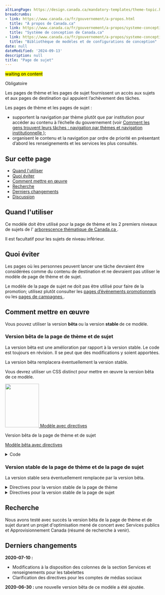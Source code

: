 ```yaml
---
altLangPage: https://design.canada.ca/mandatory-templates/theme-topic.html
breadcrumbs:
- link: https://www.canada.ca/fr/gouvernement/a-propos.html
  title: "À propos de Canada.ca"
- link: https://www.canada.ca/fr/gouvernement/a-propos/systeme-conception.html
  title: "Système de conception de Canada.ca"
- link: https://www.canada.ca/fr/gouvernement/a-propos/systeme-conception/bibliotheque-modeles.html
  title: "Bibliothèque de modèles et de configurations de conception"
date: null
dateModified: '2024-09-13'
description: null
title: "Page de sujet"
---
```



<mark>waiting on content</mark>


<p>
 <span class="label label-danger">
  Obligatoire
 </span>
</p>

<p>
 Les pages de thème et les pages de sujet fournissent un accès aux sujets et aux pages de destination qui appuient l’achèvement des tâches.
</p>

<p>
 Les pages de thème et les pages de sujet :
</p>

<ul>
 <li>
  supportent la navigation par thème plutôt que par institution pour accéder au contenu à l’échelle du gouvernement (voir
  <a href="{{ site.url }}/specifications/information-trouvabilite/organiser-contenu.html#toc1">
   Comment les gens trouvent leurs tâches : navigation par thèmes et navigation institutionnelle
  </a>
  );
 </li>
 <li>
  organisent le contenu et la navigation par ordre de priorité en présentant d’abord les renseignements et les services les plus consultés.
 </li>
</ul>


<h2>
 Sur cette page
</h2>

<ul>
 <li>
  <a href="#utiliser">
   Quand l'utiliser
  </a>
 </li>
 <li>
  <a href="#eviter">
   Quoi éviter
  </a>
 </li>
 <li>
  <a href="#comment">
   Comment mettre en œuvre
  </a>
 </li>
 <li>
  <a href="#recherche">
   Recherche
  </a>
 </li>
 <li>
  <a href="#changements">
   Derniers changements
  </a>
 </li>
 <li>
  <a href="#discussion">
   Discussion
  </a>
 </li>
</ul>


<section>
 <h2 id="utiliser">
  Quand l'utiliser
 </h2>
 <p>
  Ce modèle doit être utilisé pour la page de thème et les 2 premiers niveaux de sujets de l'
  <a href="https://www.canada.ca/fr/gouvernement/a-propos/systeme-conception/arborescence-thematique-types-contenu.html#arborescence">
   arborescence thématique de Canada.ca
  </a>
  .
 </p>
 <p>
  Il est facultatif pour les sujets de niveau inférieur.
 </p>
</section>

<section>
 <h2 id="eviter">
  Quoi éviter
 </h2>
 <p>
  Les pages où les personnes peuvent lancer une tâche devraient être considérées comme du contenu de destination et ne devraient pas utiliser le modèle de page de thème et de sujet.
 </p>
 <p>
  Le modèle de la page de sujet ne doit pas être utilisé pour faire de la promotion; utilisez plutôt consulter les
  <a href="../modeles-recommandes/pages-evenements-promotionnels.html">
   pages d’événements promotionnels
  </a>
  ou les
  <a href="../modeles-recommandes/pages-campagnes.html">
   pages de campagnes
  </a>
  .
 </p>
</section>

<section>
 <h2 id="comment">
  Comment mettre en œuvre
 </h2>
</section>

<section>
 <p>
  Vous pouvez utiliser la version
  <strong>
   bêta
  </strong>
  ou la version
  <strong>
   stable
  </strong>
  de ce modèle.
 </p>
 <h3>
  Version bêta de la page de thème et de sujet
 </h3>
 <p>
  La version bêta est une amélioration par rapport à la version stable. Le code est toujours en révision. Il se peut que des modifications y soient apportées.
 </p>
 <p>
  La version bêta remplacera éventuellement la version stable.
 </p>
 <p>
  Vous devrez utiliser un CSS distinct pour mettre en œuvre la version bêta de ce modèle.
 </p>
 <div class="row mrgn-tp-lg mrgn-bttm-lg">
  <div class="col-xs-10 col-md-8 col-lg-8">
   <div class="gc-dwnld">
    <div class="row">
     <div class="col-xs-10 col-sm-3 col-lg-2">
      <p>
       <a class="gc-dwnld-lnk" href="../mise-en-page/theme-sujet_directives.html">
        <img alt="" class="thumbnail gc-dwnld-img" height="142" src="../images/theme-topic-img-fr-cropped.jpg" width="110"/>
        <span class="wb-inv">
         Modèle avec directives
        </span>
       </a>
      </p>
     </div>
     <div class="col-xs-12 col-sm-9 col-lg-10">
      <p class="mrgn-tp-md lead">
       Version bêta de la page de thème et de sujet
      </p>
      <p>
       <a class="btn btn-call-to-action" href="../mise-en-page/theme-sujet_directives.html">
        Modèle bêta avec directives
       </a>
      </p>
     </div>
    </div>
   </div>
  </div>
 </div>
 <details>
  <summary>
   Code
  </summary>
  <span id="code">
  </span>
  <div class="wb-tabs">
   <div class="tabpanels">
    <details id="details-panel1">
     <summary>
      HTML
     </summary>
     <pre>
                      <code>
&lt;div class="container"&gt;
&lt;div class="row"&gt;
  &lt;div class="col-md-6"&gt;
    &lt;h1 property="name" id="wb-cont"&gt;[Titre du thème ou du sujet]&lt;/h1&gt;
    &lt;p&gt;1 ou 2 phrases d’introduction qui définissent les sous-sujets et les tâches principales qui peuvent être consultés sur cette page.&lt;/p&gt;
  &lt;/div&gt;
  &lt;div class="col-md-6 mrgn-tp-sm hidden-sm hidden-xs provisional gc-topic-bg"&gt;
    &lt;div data-bgimg="img/825x200.jpg"&gt;&lt;/div&gt;
  &lt;/div&gt;
&lt;/div&gt;
&lt;/div&gt;
&lt;section class="well well-sm provisional gc-most-requested"&gt;
&lt;div class="container"&gt;
  &lt;div class="row"&gt;
    &lt;div class="col-md-2"&gt;
      &lt;h2&gt;En demande&lt;/h2&gt;
    &lt;/div&gt;
    &lt;div class="col-md-10"&gt;
      &lt;ul class="colcount-md-2"&gt;
        &lt;li&gt;&lt;a href="#"&gt;[Lien à une tâche principale]&lt;/a&gt;&lt;/li&gt;
        &lt;li&gt;&lt;a href="#"&gt;[Lien à une tâche principale]&lt;/a&gt;&lt;/li&gt;
        &lt;li&gt;&lt;a href="#"&gt;[Lien à une tâche principale]&lt;/a&gt;&lt;/li&gt;
        &lt;li&gt;&lt;a href="#"&gt;[Lien à une tâche principale]&lt;/a&gt;&lt;/li&gt;
        &lt;li&gt;&lt;a href="#"&gt;[Lien à une tâche principale]&lt;/a&gt;&lt;/li&gt;
        &lt;li&gt;&lt;a href="#"&gt;[Lien à une tâche principale]&lt;/a&gt;&lt;/li&gt;
        &lt;li&gt;&lt;a href="#"&gt;[Lien à une tâche principale]&lt;/a&gt;&lt;/li&gt;
      &lt;/ul&gt;
    &lt;/div&gt;
  &lt;/div&gt;
&lt;/div&gt;
&lt;/section&gt;
&lt;div class="container"&gt;
&lt;section class="gc-srvinfo"&gt;
  &lt;h2 class="wb-inv"&gt;Services et renseignements&lt;/h2&gt;
  &lt;div class="row wb-eqht-grd"&gt;
    &lt;div class="col-md-4"&gt;
      &lt;h3&gt;&lt;a href="#"&gt;[Lien à un sous-sujet avec action]&lt;/a&gt;&lt;/h3&gt;
      &lt;p&gt;Résumé des renseignements disponibles ou des tâches pouvant être accomplies sur la page. Choisissez une option dans le menu déroulant suivant afin de naviguer vers une autre page.&lt;/p&gt;
      &lt;div class="wb-fieldflow" data-wb-fieldflow='{"inline": true, "defaultselectedlabel": false, "i18n": { "btn": "Go"} }'&gt;
        &lt;p&gt;[Naviguer vers une autre page]&lt;/p&gt;
        &lt;ul&gt;
          &lt;li&gt;&lt;a href="../service-fr.html"&gt;Page de service&lt;/a&gt;&lt;/li&gt;
          &lt;li&gt;&lt;a href="../institutional/institution-fr.html"&gt;Page institutionnelle&lt;/a&gt;&lt;/li&gt;
          &lt;li&gt;&lt;a href="../content-fr.html"&gt;Page de contenu&lt;/a&gt;&lt;/li&gt;
        &lt;/ul&gt;
      &lt;/div&gt;
    &lt;/div&gt;
    &lt;div class="col-md-4"&gt;
      &lt;h3&gt;&lt;a href="#"&gt;[Lien à un sous-sujet]&lt;/a&gt;&lt;/h3&gt;
      &lt;p&gt;Résumé des renseignements disponibles ou des tâches pouvant être accomplies sur la page. Supprimez les longs libellés et les messages promotionnels. Utilisez une formulation basée sur l'action.&lt;/p&gt;
    &lt;/div&gt;
    &lt;div class="col-md-4"&gt;
      &lt;h3&gt;&lt;a href="#"&gt;[Lien à un sous-sujet]&lt;/a&gt;&lt;/h3&gt;
      &lt;p&gt;Résumé des renseignements disponibles ou des tâches pouvant être accomplies sur la page. Supprimez les longs libellés et les messages promotionnels. Utilisez une formulation basée sur l'action.&lt;/p&gt;
    &lt;/div&gt;
    &lt;div class="col-md-4"&gt;
      &lt;h3&gt;&lt;a href="#"&gt;[Lien à un sous-sujet]&lt;/a&gt;&lt;/h3&gt;
      &lt;p&gt;Résumé des renseignements disponibles ou des tâches pouvant être accomplies sur la page. Supprimez les longs libellés et les messages promotionnels. Utilisez une formulation basée sur l'action.&lt;/p&gt;
    &lt;/div&gt;
    &lt;div class="col-md-4"&gt;
      &lt;h3&gt;&lt;a href="#"&gt;[Lien à un sous-sujet]&lt;/a&gt;&lt;/h3&gt;
      &lt;p&gt;Résumé des renseignements disponibles ou des tâches pouvant être accomplies sur la page. Supprimez les longs libellés et les messages promotionnels. Utilisez une formulation basée sur l'action.&lt;/p&gt;
    &lt;/div&gt;
    &lt;div class="col-md-4"&gt;
      &lt;h3&gt;&lt;a href="#"&gt;[Lien à un sous-sujet]&lt;/a&gt;&lt;/h3&gt;
      &lt;p&gt;Résumé des renseignements disponibles ou des tâches pouvant être accomplies sur la page. Supprimez les longs libellés et les messages promotionnels. Utilisez une formulation basée sur l'action.&lt;/p&gt;
    &lt;/div&gt;
    &lt;div class="col-md-4"&gt;
      &lt;h3&gt;&lt;a href="#"&gt;[Lien à un sous-sujet]&lt;/a&gt;&lt;/h3&gt;
      &lt;p&gt;Résumé des renseignements disponibles ou des tâches pouvant être accomplies sur la page. Supprimez les longs libellés et les messages promotionnels. Utilisez une formulation basée sur l'action.&lt;/p&gt;
    &lt;/div&gt;
    &lt;div class="col-md-4"&gt;
      &lt;h3&gt;&lt;a href="#"&gt;[Lien à un sous-sujet]&lt;/a&gt;&lt;/h3&gt;
      &lt;p&gt;Résumé des renseignements disponibles ou des tâches pouvant être accomplies sur la page. Supprimez les longs libellés et les messages promotionnels. Utilisez une formulation basée sur l'action.&lt;/p&gt;
    &lt;/div&gt;
    &lt;div class="col-md-4"&gt;
      &lt;h3&gt;&lt;a href="#"&gt;[Lien à un sous-sujet]&lt;/a&gt;&lt;/h3&gt;
      &lt;p&gt;Résumé des renseignements disponibles ou des tâches pouvant être accomplies sur la page. Supprimez les longs libellés et les messages promotionnels. Utilisez une formulation basée sur l'action.&lt;/p&gt;
    &lt;/div&gt;
    &lt;div class="col-md-4"&gt;
      &lt;h3&gt;&lt;a href="#"&gt;[Lien à un sous-sujet]&lt;/a&gt;&lt;/h3&gt;
      &lt;p&gt;Résumé des renseignements disponibles ou des tâches pouvant être accomplies sur la page. Supprimez les longs libellés et les messages promotionnels. Utilisez une formulation basée sur l'action.&lt;/p&gt;
    &lt;/div&gt;
    &lt;div class="col-md-4"&gt;
      &lt;h3&gt;&lt;a href="#"&gt;[Lien à un sous-sujet]&lt;/a&gt;&lt;/h3&gt;
      &lt;p&gt;Résumé des renseignements disponibles ou des tâches pouvant être accomplies sur la page. Supprimez les longs libellés et les messages promotionnels. Utilisez une formulation basée sur l'action.&lt;/p&gt;
    &lt;/div&gt;
    &lt;div class="col-md-4"&gt;
      &lt;h3&gt;&lt;a href="#"&gt;[Lien à un sous-sujet]&lt;/a&gt;&lt;/h3&gt;
      &lt;p&gt;Résumé des renseignements disponibles ou des tâches pouvant être accomplies sur la page. Supprimez les longs libellés et les messages promotionnels. Utilisez une formulation basée sur l'action.&lt;/p&gt;
    &lt;/div&gt;
  &lt;/div&gt;
&lt;/section&gt;
&lt;div class="row mrgn-tp-xl"&gt;
  &lt;div class="col-md-8"&gt;
    &lt;section class="gc-features"&gt;
      &lt;h2 class="wb-inv"&gt;En vedette&lt;/h2&gt;
      &lt;div class="row"&gt;
        &lt;div class="col-md-6"&gt;
          &lt;img class="img-responsive thumbnail mrgn-bttm-sm" src="../../components/gc-features/img/feature-360x203.png" alt=""/&gt;
        &lt;/div&gt;
        &lt;div class="col-md-6"&gt;
          &lt;h3 class="h5"&gt;&lt;a class="stretched-link" href="#"&gt;[Lien à l’élément en vedette]&lt;/a&gt;&lt;/h3&gt;
          &lt;p&gt;Brève description de l’élément en vedette.&lt;/p&gt;
        &lt;/div&gt;
      &lt;/div&gt;
    &lt;/section&gt;
  &lt;/div&gt;
  &lt;div class="col-md-4"&gt;
    &lt;section class="provisional gc-followus"&gt;
&lt;h2&gt;Dans les médias sociaux&lt;/h2&gt;
&lt;ul&gt;
  &lt;li&gt;
    &lt;a href="#facebook" class="facebook wb-lbx"&gt;&lt;span class="wb-inv"&gt;Facebook : &lt;/span&gt;NomPageFacebook&lt;/a&gt;
  &lt;/li&gt;
  &lt;li&gt;
    &lt;a href="#" rel="external" class="twitter"&gt;&lt;span class="wb-inv"&gt;Twitter : &lt;/span&gt;@CompteTwitter&lt;/a&gt;
  &lt;/li&gt;
  &lt;li&gt;
    &lt;a href="#" rel="external" class="youtube"&gt;&lt;span class="wb-inv"&gt;Youtube : &lt;/span&gt;NomYouTube&lt;/a&gt;
  &lt;/li&gt;
  &lt;li&gt;
    &lt;a href="#" rel="external" class="instagram"&gt;&lt;span class="wb-inv"&gt;Instagram : &lt;/span&gt;NomInstagram&lt;/a&gt;
  &lt;/li&gt;
  &lt;li&gt;
    &lt;a href="#" rel="external" class="linkedin"&gt;&lt;span class="wb-inv"&gt;LinkedIn : &lt;/span&gt;NomLinkedIn&lt;/a&gt;
  &lt;/li&gt;
&lt;/ul&gt;
&lt;/section&gt;
&lt;section id="facebook" class="modal-dialog modal-content overlay-def mfp-hide"&gt;
&lt;header class="modal-header"&gt;
  &lt;h2 class="modal-title" id="lbx-title"&gt;Facebook&lt;/h2&gt;
&lt;/header&gt;
&lt;div class="modal-body"&gt;
  &lt;ul class="list-unstyled lst-spcd"&gt;
    &lt;li&gt;
      &lt;a href="#" rel="external"&gt;[Titre du premier compte Facebook]&lt;/a&gt;
    &lt;/li&gt;
    &lt;li&gt;
      &lt;a href="#" rel="external"&gt;[Titre du deuxième compte Facebook]&lt;/a&gt;
    &lt;/li&gt;
  &lt;/ul&gt;
&lt;/div&gt;
&lt;div class="modal-footer"&gt;
  &lt;button type="button" class="btn btn-sm btn-primary pull-left popup-modal-dismiss"&gt;Fermer&lt;span class="wb-inv"&gt;Fermer la fenêtre superposée&lt;/span&gt;&lt;/button&gt;
&lt;/div&gt;
&lt;/section&gt;

  &lt;/div&gt;
&lt;/div&gt;
&lt;section class="provisional gc-contributors"&gt;
  &lt;h2&gt;De :&lt;/h2&gt;
  &lt;ul&gt;
    &lt;li&gt;&lt;a href="#"&gt;[Ministère ou agence]&lt;/a&gt;&lt;/li&gt;
    &lt;li&gt;&lt;a href="#"&gt;[Ministère ou agence]&lt;/a&gt;&lt;/li&gt;
  &lt;/ul&gt;
&lt;/section&gt;
&lt;/div&gt;
</code>
</pre>
    </details>
    <details id="details-panel2">
     <summary>
      CSS
     </summary>
     <pre>
<code>
.provisional.gc-topic-bg div {
	background: no-repeat;
	margin-left: -15px;
	min-height: 200px;
	overflow: hidden;
	width: calc(50vw - 15px);
}

.provisional.gc-most-requested {
  border: none;
}

.provisional.gc-most-requested h2 {
  font-size: 1.1em;
  margin-top: 15px;
}

.provisional.gc-most-requested ul {
  margin-bottom: 15px;
  margin-top: 15px;
}

.provisional.gc-most-requested ul li {
  font-family: Lato,sans-serif;
  font-size: 87%;
  font-weight: 700;
  line-height: 1.5em;
}

.provisional.gc-followus .facebook::before,.provisional.gc-followus .instagram::before,.provisional.gc-followus .linkedin::before,.provisional.gc-followus .twitter::before,.provisional.gc-followus .youtube::before {
  background-repeat: no-repeat;
  background-size: cover;
  content: "";
  height: 38px;
  margin-right: 10px;
  min-width: 38px
}

.provisional.gc-followus h2 {
  font-size: 1.1em
}

.provisional.gc-followus ul {
  display: block;
  font-size: 87%;
  font-weight: 700;
  list-style: none;
  -webkit-margin-before: 1em;
  margin-block-start:1em;-webkit-padding-start: calc(1em + 6px);
  padding-inline-start:calc(1em + 6px)}

.provisional.gc-followus ul li {
  margin-bottom: 21px
}

.provisional.gc-followus ul li:last-child {
  margin-bottom: 15px
}

.provisional.gc-followus ul li a {
  display: -webkit-box;
  display: -ms-flexbox;
  display: flex;
  line-height: 1.54;
  max-width: -webkit-max-content;
  max-width: -moz-max-content;
  max-width: max-content;
  text-decoration: none
}

.provisional.gc-followus ul li a::before {
  margin-right: 10px;
  margin-top: -6px
}

.provisional.gc-followus ul li a:active,.provisional.gc-followus ul li a:focus,.provisional.gc-followus ul li a:hover {
  text-decoration: underline
}

.provisional.gc-followus ul.list-inline {
  -webkit-padding-start: 0;
  padding-inline-start:0}

.provisional.gc-followus ul.list-inline li {
  display: inline-block;
  padding-right: 0
}

.provisional.gc-followus ul.list-inline li a {
  height: 38px;
  overflow: hidden;
  width: 38px
}

.provisional.gc-followus ul.list-inline li a::before {
  margin-top: 0
}

.provisional.gc-followus ul.list-inline li a:active,.provisional.gc-followus ul.list-inline li a:focus,.provisional.gc-followus ul.list-inline li a:hover {
  outline: solid 2px #0535d2
}

.provisional.gc-followus .facebook::before {
  background-image: url(../assets/gc-follow-us/facebook.svg)
}

.provisional.gc-followus .twitter::before {
  background-image: url(../assets/gc-follow-us/twitter.svg)
}

.provisional.gc-followus .youtube::before {
  background-image: url(../assets/gc-follow-us/youtube.svg)
}

.provisional.gc-followus .instagram::before {
  background-image: url(../assets/gc-follow-us/instagram.svg)
}

.provisional.gc-followus .linkedin::before {
  background-image: url(../assets/gc-follow-us/linkedin.svg)
}

.provisional.gc-contributors {
  margin-top: 38px
}

.provisional.gc-contributors h2,.provisional.gc-contributors ul {
  display: inline;
  font-size: 87%;
  margin-top: 0
}

.provisional.gc-contributors ul {
  -webkit-padding-start: 0;
  padding-inline-start:0}

.provisional.gc-contributors ul li {
  display: inline-block;
  font-weight: 700;
  margin-right: .7em
}

@media screen and (max-width: 991px)
.provisional.gc-contributors ul {
  -webkit-padding-start: 20px;
  padding-inline-start: 20px;
}

@media screen and (max-width: 991px)
.provisional.gc-contributors h2, .provisional.gc-contributors ul {
  display: block;
}

@media screen and (max-width: 991px)
.provisional.gc-contributors ul li {
  display: list-item;
  margin-right: 0;
}
</code>
</pre>
    </details>
   </div>
  </div>
 </details>
 <div class="clearfix">
 </div>
</section>

<section>
 <h3>
  Version stable de la page de thème et de la page de sujet
 </h3>
 <p>
  La version stable sera éventuellement remplacée par la version bêta.
 </p>
 <details>
  <summary>
   Directives pour la version stable de la page de thème
  </summary>
  <div class="btn-group mrgn-bttm-sm">
   <button class="btn btn-default wb-toggle" data-toggle='{"selector": "details", "parent": "#template-elements", "type": "on"}' type="button">
    Développer tout
   </button>
   <button class="btn btn-default wb-toggle" data-toggle='{"selector": "details", "parent": "#template-elements", "type": "off"}' type="button">
    Réduire tout
   </button>
  </div>
  <div class="row">
   <div class="col-lg-6 pull-right">
    <figure class="mrgn-bttm-lg">
     <figcaption class="text-center">
      <b>
       Modèle de page de thème
      </b>
     </figcaption>
     <img alt="Modèle de page de thème indiquant les parties qui composent sa structure. Lire de haut en bas et de gauche à droite. Plus de détails au sujet de ce graphique se retrouvent dans le texte entourant l’image." class="full-width" src="../images/theme-page-fr.jpg"/>
    </figure>
   </div>
   <div class="col-lg-6 pull-left">
    <section id="template-elements">
     <section>
      <h3>
       1 : Titre du thème
      </h3>
      <p>
       <span class="label label-danger">
        Obligatoire
       </span>
      </p>
      <p>
       Décrit le thème et le contenu de la page
      </p>
      <ul class="list-unstyled">
       <li id="element2">
        <details class="mrgn-bttm-sm">
         <summary class="wb-toggle" data-toggle='{"print":"on"}'>
          <strong>
           Présentation
          </strong>
         </summary>
         <ul>
          <li>
           Le titre du thème doit être une balise H1 unique.
          </li>
          <li>
           Il doit être la première composante de la page.
          </li>
         </ul>
        </details>
       </li>
      </ul>
     </section>
     <section>
      <h3>
       2 : Paragraphe d’introduction du thème
      </h3>
      <p>
       <span class="label label-danger">
        Obligatoire
       </span>
      </p>
      <p>
       Décrit les tâches principales (services et renseignements) et les sujets accessibles sur cette page
      </p>
      <ul class="list-unstyled">
       <li id="element3">
        <details class="mrgn-bttm-sm">
         <summary class="wb-toggle" data-toggle='{"print":"on"}'>
          <strong>
           Contenu
          </strong>
         </summary>
         <ul>
          <li>
           Elle donne un aperçu de l’ensemble des tâches principales pouvant être accomplies sur un thème donné.
          </li>
          <li>
           Le texte doit être court et concis.
          </li>
          <li>
           Le contenu est rédigé pour un niveau de scolarité secondaire (pointage de 100 et moins dans
           <a href="http://www.scolarius.com/">
            Scolarius
           </a>
           ).
          </li>
         </ul>
        </details>
       </li>
       <li id="element4">
        <details class="mrgn-bttm-sm">
         <summary class="wb-toggle" data-toggle='{"print":"on"}'>
          <strong>
           Présentation
          </strong>
         </summary>
         <ul>
          <li>
           Cette composante figure sous le titre du thème.
          </li>
          <li>
           Elle se trouve à la gauche du carrousel du thème.
          </li>
         </ul>
        </details>
       </li>
      </ul>
     </section>
     <section>
      <h3>
       3 : Carrousel du thème
      </h3>
      <p>
       <span class="label label-info">
        Facultative
       </span>
      </p>
      <p>
       Présente les tâches principales et les renseignements pertinents propres au thème en temps opportun
      </p>
      <ul class="list-unstyled">
       <li id="element5">
        <details class="mrgn-bttm-sm">
         <summary class="wb-toggle" data-toggle='{"print":"on"}'>
          <strong>
           Contenu
          </strong>
         </summary>
         <ul>
          <li>
           Utilisez la configuration
           <a href="../configurations-conception-communes/carrousels.html">
            Carrousels
           </a>
           .
          </li>
         </ul>
        </details>
       </li>
       <li id="element6">
        <details class="mrgn-bttm-sm">
         <summary class="wb-toggle" data-toggle='{"print":"on"}'>
          <strong>
           Présentation
          </strong>
         </summary>
         <ul>
          <li>
           Le carrousel du thème figure en haut de la page.
          </li>
          <li>
           Il se trouve à droite du paragraphe d’introduction du thème.
          </li>
         </ul>
        </details>
       </li>
      </ul>
     </section>
     <section>
      <h3>
       4 : Réseaux de médias sociaux du thème
      </h3>
      <p>
       <span class="label label-warning">
        Conditionnelle
       </span>
      </p>
      <p>
       Présente les réseaux de médias sociaux propres au thème
      </p>
      <ul class="list-unstyled">
       <li id="element7">
        <details class="mrgn-bttm-sm">
         <summary class="wb-toggle" data-toggle='{"print":"on"}'>
          <strong>
           Contenu
          </strong>
         </summary>
         <ul>
          <li>
           Cette composante est obligatoire lorsqu’il y a un ou plusieurs réseaux de médias sociaux liés au thème qui existent.
          </li>
          <li>
           Utilisez la configuration
           <a href="../configurations-conception-communes/bloc-medias-sociaux.html">
            Bloc des réseaux de médias sociaux (fenêtre « Suivez »)
           </a>
           .
          </li>
         </ul>
        </details>
       </li>
       <li id="element8">
        <details class="mrgn-bttm-sm">
         <summary class="wb-toggle" data-toggle='{"print":"on"}'>
          <strong>
           Présentation
          </strong>
         </summary>
         <ul>
          <li>
           Cette composante figure sous le paragraphe d’introduction du thème.
          </li>
         </ul>
        </details>
       </li>
      </ul>
     </section>
     <section>
      <h3>
       5 : Services et renseignements
      </h3>
      <p>
       <span class="label label-danger">
        Obligatoire
       </span>
      </p>
      <p>
       Présente les sujets propres au thème
      </p>
      <ul class="list-unstyled">
       <li id="element9">
        <details class="mrgn-bttm-sm">
         <summary class="wb-toggle" data-toggle='{"print":"on"}'>
          <strong>
           Contenu
          </strong>
         </summary>
         <ul>
          <li>
           Utilisez la configuration
           <a href="../configurations-conception-communes/services-renseignements.html">
            Services et renseignements
           </a>
           .
          </li>
         </ul>
        </details>
       </li>
       <li id="element10">
        <details class="mrgn-bttm-sm">
         <summary class="wb-toggle" data-toggle='{"print":"on"}'>
          <strong>
           Présentation
          </strong>
         </summary>
         <ul>
          <li>
           Cette composante figure sous les réseaux de médias sociaux propres au thème et à gauche de la section « En demande ».
          </li>
          <li>
           L’étiquette de l’en-tête est « Services et renseignements ».
          </li>
         </ul>
        </details>
       </li>
      </ul>
     </section>
     <section>
      <h3>
       6 : En demande
      </h3>
      <p>
       <span class="label label-danger">
        Obligatoire
       </span>
      </p>
      <p>
       Présente les services et renseignements les plus demandés propres au thème
      </p>
      <ul class="list-unstyled">
       <li id="element11">
        <details class="mrgn-bttm-sm">
         <summary class="wb-toggle" data-toggle='{"print":"on"}'>
          <strong>
           Contenu
          </strong>
         </summary>
         <ul>
          <li>
           Utilisez la configuration
           <a href="../configurations-conception-communes/en-demande.html">
            En demande
           </a>
           .
          </li>
         </ul>
        </details>
       </li>
       <li id="element12">
        <details class="mrgn-bttm-sm">
         <summary class="wb-toggle" data-toggle='{"print":"on"}'>
          <strong>
           Présentation
          </strong>
         </summary>
         <ul>
          <li>
           Cette composante se trouve à droite de « Services et renseignements ».
          </li>
          <li>
           L’étiquette de l’en-tête est « En demande ».
          </li>
         </ul>
        </details>
       </li>
      </ul>
     </section>
     <section>
      <h3>
       7 : Autres renseignements pour les
      </h3>
      <p>
       <span class="label label-warning">
        Conditionnelle
       </span>
      </p>
      <p>
       Liens menant à des renseignements intéressant les publics cibles à l’échelle du gouvernement
      </p>
      <ul class="list-unstyled">
       <li id="element13">
        <details class="mrgn-bttm-sm">
         <summary class="wb-toggle" data-toggle='{"print":"on"}'>
          <strong>
           Contenu
          </strong>
         </summary>
         <ul>
          <li>
           Cette composante est obligatoire lorsqu’il y a une ou plusieurs pages de public cible à l’échelle du gouvernement ou de pages de sujets liées au thème qui existent.
          </li>
          <li>
           Utilisez la configuration
           <a href="../configurations-conception-communes/autres-renseignements.html">
            Autres renseignements pour les
           </a>
           .
          </li>
         </ul>
        </details>
       </li>
       <li id="element14">
        <details class="mrgn-bttm-sm">
         <summary class="wb-toggle" data-toggle='{"print":"on"}'>
          <strong>
           Présentation
          </strong>
         </summary>
         <ul>
          <li>
           Cette composante se trouve sous la section « En demande ».
          </li>
          <li>
           L’étiquette de l’en-tête est « Autres renseignements pour les ».
          </li>
         </ul>
        </details>
       </li>
      </ul>
     </section>
     <section>
      <h3>
       8 : Section « En vedette » du thème
      </h3>
      <p>
       <span class="label label-danger">
        Obligatoire
       </span>
      </p>
      <p>
       Fait la promotion des activités en cours propres au thème, menées par les ministères et organismes à l’échelle du
       <abbr title="Gouvernement du Canada">
        GC
       </abbr>
      </p>
      <ul class="list-unstyled">
       <li id="element15">
        <details class="mrgn-bttm-sm">
         <summary class="wb-toggle" data-toggle='{"print":"on"}'>
          <strong>
           Contenu
          </strong>
         </summary>
         <ul>
          <li>
           Utilisez la configuration
           <a href="../configurations-conception-communes/vignettes-promotionnelles.html">
            Promotions contextuelles
           </a>
           .
          </li>
         </ul>
        </details>
       </li>
       <li id="element16">
        <details class="mrgn-bttm-sm">
         <summary class="wb-toggle" data-toggle='{"print":"on"}'>
          <strong>
           Présentation
          </strong>
         </summary>
         <ul>
          <li>
           Cette composante se trouve en dessous de « Services et renseignements ».
          </li>
         </ul>
        </details>
       </li>
      </ul>
     </section>
    </section>
   </div>
  </div>
  <h2 id="exemples">
   Exemples concrets
  </h2>
  <ul>
   <li>
    <a href="http://wet-boew.github.io/themes-dist/GCWeb/theme-fr.html">
     Exemple concret en français
    </a>
    (sur GitHub)
   </li>
   <li>
    <a href="http://wet-boew.github.io/themes-dist/GCWeb/theme-en.html">
     Exemple concret en anglais
    </a>
    (sur GitHub)
   </li>
  </ul>
  <h2 id="navigation">
   Navigation de l’utilisateur
  </h2>
  <p>
   Le site Canada.ca s’articule autour de 15 thèmes fondés sur une analyse des tâches principales (renseignements et services les plus demandés) à l’échelle du gouvernement du Canada.
  </p>
  <p>
   S’ils mettent l’accent sur les tâches principales liées aux renseignements et à la prestation des services, les thèmes donnent également un aperçu des activités du gouvernement du Canada menées à bien pour contribuer à la prestation des programmes et services (par exemple, recherches, consultations, élaboration de politiques).
  </p>
  <figure class="mrgn-bttm-lg">
   <figcaption class="text-center">
    <b>
     Diagramme de la façon de naviguer
    </b>
   </figcaption>
   <img alt="Diagramme de la façon de naviguer vers les pages de thème dans le site Canada.ca. La version textuelle se trouve ci-dessous :" class="img-responsive center-block" src="https://www.canada.ca/content/dam/tbs-sct/images/government-communications/canada-content-style-guide/theme-pages-ia-fra.png"/>
   <details>
    <summary class="wb-toggle" data-toggle='{"print":"on"}'>
     Version textuelle
    </summary>
    <p>
     On peut accéder aux pages de thème à partir de la page d’accueil du site Canada.ca.
    </p>
   </details>
  </figure>
 </details>
</section>




<details>
 <summary>
  Directives pour la version stable de la page de sujet
 </summary>
 <div class="btn-group mrgn-bttm-sm">
  <button class="btn btn-default wb-toggle" data-toggle='{"selector": "details", "parent": "#template-elements", "type": "on"}' type="button">
   Développer tout
  </button>
  <button class="btn btn-default wb-toggle" data-toggle='{"selector": "details", "parent": "#template-elements", "type": "off"}' type="button">
   Réduire tout
  </button>
 </div>
 <div class="row">
  <div class="col-lg-6 pull-right">
   <figure class="mrgn-bttm-lg">
    <figcaption class="text-center">
     <b>
      Modèle de page de sujets
     </b>
    </figcaption>
    <img alt="Modèle de page de sujets indiquant les parties qui composent sa structure. Lire de haut en bas et de gauche à droite. Plus de détails au sujet de ce graphique se retrouvent dans le texte entourant l’image." class="full-width" src="https://www.canada.ca/content/dam/tbs-sct/images/government-communications/canada-content-style-guide/topic-page-fra-02.jpg"/>
   </figure>
  </div>
  <div class="col-lg-6 pull-left">
   <section id="template-elements">
    <section>
     <h3>
      1 : Titre du sujet
     </h3>
     <p>
      <span class="label label-danger">
       Obligatoire
      </span>
     </p>
     <p>
      Décrit le sujet et le contenu de la page
     </p>
     <ul class="list-unstyled">
      <li id="element1">
       <details class="mrgn-bttm-sm">
        <summary class="wb-toggle" data-toggle='{"print":"on"}'>
         <strong>
          Présentation
         </strong>
        </summary>
        <ul>
         <li>
          Le titre du sujet doit être une balise H1 unique.
         </li>
         <li>
          Il doit être la première composante de la page.
         </li>
        </ul>
       </details>
      </li>
     </ul>
    </section>
    <section>
     <h3>
      2 : Paragraphe d’introduction sur le sujet
     </h3>
     <p>
      <span class="label label-danger">
       Obligatoire
      </span>
     </p>
     <p>
      Décrit la page de sujets actuelle
     </p>
     <ul class="list-unstyled">
      <li id="element2">
       <details class="mrgn-bttm-sm">
        <summary class="wb-toggle" data-toggle='{"print":"on"}'>
         <strong>
          Contenu
         </strong>
        </summary>
        <ul>
         <li>
          Fournit un aperçu des tâches principales ou des sous-sujets auxquels on peut accéder à partir du sujet actuel
         </li>
         <li>
          Le texte doit être court et concis.
         </li>
         <li>
          Le contenu est rédigé pour un niveau de scolarité secondaire (pointage de 100 et moins dans
          <a href="http://www.scolarius.com/">
           Scolarius
          </a>
          ).
         </li>
        </ul>
       </details>
      </li>
      <li id="element3">
       <details class="mrgn-bttm-sm">
        <summary class="wb-toggle" data-toggle='{"print":"on"}'>
         <strong>
          Présentation
         </strong>
        </summary>
        <ul>
         <li>
          Cette composante figure sous le titre du sujet.
         </li>
         <li>
          Elle se trouve à la gauche de l’image du sujet.
         </li>
        </ul>
       </details>
      </li>
     </ul>
    </section>
    <section>
     <h3>
      3 : Image du sujet
     </h3>
     <p>
      <span class="label label-info">
       Facultative
      </span>
     </p>
     <p>
      Appuie et renforce les messages clés fournis sur la page de sujet
     </p>
     <ul class="list-unstyled">
      <li id="element4">
       <details class="mrgn-bttm-sm">
        <summary class="wb-toggle" data-toggle='{"print":"on"}'>
         <strong>
          Contenu
         </strong>
        </summary>
        <ul>
         <li>
          L’image doit correspondre aux messages clés se rapportant au sujet.
         </li>
         <li>
          L’image peut être affichée ailleurs sur le site.
         </li>
         <li>
          Les carrousels ne sont pas permis sur les pages de sujets.
         </li>
         <li>
          Utilisez la configuration
          <a href="../configurations-conception-communes/images.html">
           Images
          </a>
          .
         </li>
        </ul>
       </details>
      </li>
      <li id="element5">
       <details class="mrgn-bttm-sm">
        <summary class="wb-toggle" data-toggle='{"print":"on"}'>
         <strong>
          Présentation
         </strong>
        </summary>
        <ul>
         <li>
          L’image du sujet figure en haut de la page.
         </li>
         <li>
          Elle se trouve à la droite du paragraphe d’introduction.
         </li>
         <li>
          L’image n’est pas assortie d’un hyperlien.
         </li>
         <li>
          Consultez la
          <a href="http://wet-boew.github.io/themes-dist/GCWeb/index-fr.html">
           page GitHub sur Canada.ca
          </a>
          pour obtenir des détails sur la taille des images.
         </li>
        </ul>
       </details>
      </li>
     </ul>
    </section>
    <section>
     <h3>
      4 : Réseaux de médias sociaux du sujet
     </h3>
     <p>
      <span class="label label-info">
       Facultative
      </span>
     </p>
     <p>
      Présente les réseaux de médias sociaux propres au sujet
     </p>
     <ul class="list-unstyled">
      <li id="element6">
       <details class="mrgn-bttm-sm">
        <summary class="wb-toggle" data-toggle='{"print":"on"}'>
         <strong>
          Contenu
         </strong>
        </summary>
        <ul>
         <li>
          Utilisez la configuration
          <a href="../configurations-conception-communes/bloc-medias-sociaux.html">
           Bloc des réseaux de médias sociaux (fenêtre « Suivez »)
          </a>
          .
         </li>
        </ul>
       </details>
      </li>
      <li id="element7">
       <details class="mrgn-bttm-sm">
        <summary class="wb-toggle" data-toggle='{"print":"on"}'>
         <strong>
          Présentation
         </strong>
        </summary>
        <ul>
         <li>
          Cette composante se trouve sous le paragraphe d’introduction du sujet.
         </li>
        </ul>
       </details>
      </li>
     </ul>
    </section>
    <section>
     <h3>
      5 : Services et renseignements
     </h3>
     <p>
      <span class="label label-danger">
       Obligatoire
      </span>
     </p>
     <p>
      Énumère les sous-sujets et le contenu de destination liés au sujet actuel
     </p>
     <ul class="list-unstyled">
      <li id="element8">
       <details class="mrgn-bttm-sm">
        <summary class="wb-toggle" data-toggle='{"print":"on"}'>
         <strong>
          Contenu
         </strong>
        </summary>
        <ul>
         <li>
          Utilisez la configuration
          <a href="../configurations-conception-communes/services-renseignements.html">
           Services et renseignements
          </a>
          .
         </li>
        </ul>
       </details>
      </li>
      <li id="element9">
       <details class="mrgn-bttm-sm">
        <summary class="wb-toggle" data-toggle='{"print":"on"}'>
         <strong>
          Présentation
         </strong>
        </summary>
        <ul>
         <li>
          Cette composante se trouve sous les réseaux de médias sociaux liées au sujet et à gauche de « En demande ».
         </li>
        </ul>
       </details>
      </li>
     </ul>
    </section>
    <section>
     <h3>
      6 : En demande
     </h3>
     <p>
      <span class="label label-danger">
       Obligatoire
      </span>
      sur les pages de thème et les pages de sujet du premier niveau
     </p>
     <p>
      Comprend des tâches principales pour le sujet actuel
     </p>
     <ul class="list-unstyled">
      <li id="element10">
       <details class="mrgn-bttm-sm">
        <summary class="wb-toggle" data-toggle='{"print":"on"}'>
         <strong>
          Contenu
         </strong>
        </summary>
        <ul>
         <li>
          Utilisez la configuration
          <a href="../configurations-conception-communes/en-demande.html">
           En demande
          </a>
          .
         </li>
        </ul>
       </details>
      </li>
      <li id="element11">
       <details class="mrgn-bttm-sm">
        <summary class="wb-toggle" data-toggle='{"print":"on"}'>
         <strong>
          Présentation
         </strong>
        </summary>
        <ul>
         <li>
          Cette composante se trouve à droite de « Services et renseignements ».
         </li>
        </ul>
       </details>
      </li>
     </ul>
    </section>
    <section>
     <h3>
      7 : Collaborateurs
     </h3>
     <p>
      <span class="label label-danger">
       Obligatoire
      </span>
     </p>
     <p>
      Liens menant aux institutions qui soutiennent le sujet
     </p>
     <ul class="list-unstyled">
      <li id="element12">
       <details class="mrgn-bttm-sm">
        <summary class="wb-toggle" data-toggle='{"print":"on"}'>
         <strong>
          Contenu
         </strong>
        </summary>
        <ul>
         <li>
          Utilisez la configuration
          <a href="../configurations-conception-communes/collaborateurs.html">
           Collaborateurs
          </a>
          .
         </li>
        </ul>
       </details>
      </li>
      <li id="element13">
       <details class="mrgn-bttm-sm">
        <summary class="wb-toggle" data-toggle='{"print":"on"}'>
         <strong>
          Présentation
         </strong>
        </summary>
        <ul>
         <li>
          Cette composante se trouve sous la section « En demande ».
         </li>
        </ul>
       </details>
      </li>
     </ul>
    </section>
    <section>
     <h3>
      8 : Autres renseignements pour les
     </h3>
     <p>
      <span class="label label-warning">
       Conditionnelle
      </span>
     </p>
     <p>
      Fournit des liens aux renseignements destinés au public à l’échelle du gouvernement
     </p>
     <ul class="list-unstyled">
      <li id="element14">
       <details class="mrgn-bttm-sm">
        <summary class="wb-toggle" data-toggle='{"print":"on"}'>
         <strong>
          Contenu
         </strong>
        </summary>
        <ul>
         <li>
          Ce composant est obligatoire lorsqu’il y un ou plusieurs [sujets] liés aux pages destinées aux publics à l’échelle du gouvernement.
         </li>
         <li>
          Utilisez la configuration
          <a href="../configurations-conception-communes/autres-renseignements.html">
           Autres renseignements pour les
          </a>
          .
         </li>
        </ul>
       </details>
      </li>
      <li id="element15">
       <details class="mrgn-bttm-sm">
        <summary class="wb-toggle" data-toggle='{"print":"on"}'>
         <strong>
          Présentation
         </strong>
        </summary>
        <ul>
         <li>
          Cette composante figure sous la section « Collaborateurs ».
         </li>
        </ul>
       </details>
      </li>
     </ul>
    </section>
    <section>
     <h3>
      9 : Ce que nous faisons
     </h3>
     <p>
      <span class="label label-warning">
       Conditionnelle
      </span>
     </p>
     <p>
      Fournit des liens vers le contenu relatif à l’élaboration de politiques et programmes qui est le plus pertinent pour le sujet actuel
     </p>
     <ul class="list-unstyled">
      <li id="element16">
       <details class="mrgn-bttm-sm">
        <summary class="wb-toggle" data-toggle='{"print":"on"}'>
         <strong>
          Contenu
         </strong>
        </summary>
        <ul>
         <li>
          Cette composante est obligatoire lorsqu’il existe un contenu relatif à l’élaboration de politiques et programmes liés au sujet actuel.
         </li>
         <li>
          Utilisez la configuration
          <a href="../configurations-conception-communes/ce-que-nous-faisons.html">
           Ce que nous faisons
          </a>
          .
         </li>
        </ul>
       </details>
      </li>
      <li id="element17">
       <details class="mrgn-bttm-sm">
        <summary class="wb-toggle" data-toggle='{"print":"on"}'>
         <strong>
          Présentation
         </strong>
        </summary>
        <ul>
         <li>
          Cette composante se trouve sous les sections « Services et renseignements » et « En demande ».
         </li>
        </ul>
       </details>
      </li>
     </ul>
    </section>
    <section>
     <h3>
      10 : Section « En vedette » du sujet
     </h3>
     <p>
      <span class="label label-info">
       Facultative
      </span>
     </p>
     <p>
      Fait la promotion des activités actuelles menées par les ministères et les organismes dans l’ensemble du
      <abbr title="Gouvernement du Canada">
       GC
      </abbr>
      qui sont liées au sujet actuel
     </p>
     <ul class="list-unstyled">
      <li id="element18">
       <details class="mrgn-bttm-sm">
        <summary class="wb-toggle" data-toggle='{"print":"on"}'>
         <strong>
          Contenu
         </strong>
        </summary>
        <ul>
         <li>
          Utilisez la configuration
          <a href="../configurations-conception-communes/vignettes-promotionnelles.html">
           Promotions contextuelles
          </a>
          .
         </li>
        </ul>
       </details>
      </li>
      <li id="element19">
       <details class="mrgn-bttm-sm">
        <summary class="wb-toggle" data-toggle='{"print":"on"}'>
         <strong>
          Présentation
         </strong>
        </summary>
        <ul>
         <li>
          Cette composante se trouve en dessous de « Ce que nous faisons ».
         </li>
        </ul>
       </details>
      </li>
     </ul>
    </section>
   </section>
  </div>
 </div>
 <h2 id="exemples">
  Exemples concrets
 </h2>
 <ul>
  <li>
   <a href="http://wet-boew.github.io/themes-dist/GCWeb/topic-fr.html">
    Exemple concret en français
   </a>
   (sur GitHub)
  </li>
  <li>
   <a href="http://wet-boew.github.io/themes-dist/GCWeb/topic-en.html">
    Exemple concret en anglais
   </a>
   (sur GitHub)
  </li>
 </ul>
 <h2 id="navigation">
  Navigation de l’utilisateur
 </h2>
 <p>
  Chacun des 15 thèmes consiste en un certain nombre de sujets qui traitent de toute la gamme de renseignements et de services ayant trait à ce thème qui sont offerts à l’échelle du gouvernement.
 </p>
 <p>
  Une page de sujet comprend :
 </p>
 <ul>
  <li>
   des liens menant aux renseignements et services les plus demandés ainsi que vers les politiques, les lois et règlements, les publications, les formulaires, les nouvelles, les consultations et les initiatives les plus pertinents;
  </li>
  <li>
   des liens d’entrée menant aux sujets secondaires connexes ainsi que des renvois croisés vers d’autres thèmes;
  </li>
  <li>
   des liens menant aux pages destinées aux publics cibles, le cas échéant.
  </li>
 </ul>
 <p>
  Le modèle pour les pages de sujet inclut un certain nombre de composantes obligatoires et facultatives afin de pouvoir s’adapter à la multitude de domaines possibles liés aux sujets se rapportant au
  <abbr title="Gouvernement du Canada">
   GC
  </abbr>
  .
 </p>
 <figure class="mrgn-bttm-lg">
  <figcaption class="text-center">
   <b>
    Diagramme de la façon de naviguer
   </b>
  </figcaption>
  <img alt="Diagramme de la façon de naviguer vers les pages de sujets dans le site Canada.ca. La version textuelle se trouve ci-dessous :" class="img-responsive center-block" src="https://www.canada.ca/content/dam/tbs-sct/images/government-communications/canada-content-style-guide/topic-pages-ia-fra.png"/>
  <details>
   <summary class="wb-toggle" data-toggle='{"print":"on"}'>
    Version textuelle
   </summary>
   <p>
    Navigation vers une page de sujets suit un des deux chemins :
   </p>
   <ul>
    <li>
     De la page d’accueil à une page thématique à une page de sujets
    </li>
    <li>
     De la page d’accueil à la page des ministères et organismes, à un profil institutionnel, à une page de sujets.
    </li>
   </ul>
  </details>
 </figure>
</details>


<section>
 <h2 id="recherche">
  Recherche
 </h2>
 <p>
  Nous avons testé avec succès la version bêta de la page de thème et de sujet durant un projet d'optimisation mené de concert avec Services publics et Approvisionnement Canada (résumé de recherche à venir).
 </p>
</section>

<section>
 <h2 id="changements">
  Derniers changements
 </h2>
 <p>
  <strong>
   2020-07-10 :
  </strong>
 </p>
 <ul>
  <li>
   Modifications à la disposition des colonnes de la section Services et renseignements pour les tabelettes
  </li>
  <li>
   Clarification des directives pour les comptes de médias sociaux
  </li>
 </ul>
 <p>
  <strong>
   2020-06-30 :
  </strong>
  une nouvelle version bêta de ce modèle a été ajoutée.
 </p>
</section>
